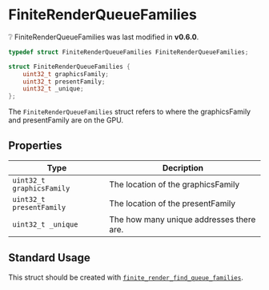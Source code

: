 # FiniteRenderQueueFamilies

<div class="alert alert-info part text-info">
❔  FiniteRenderQueueFamilies was last modified in <b>v0.6.0</b>.
</div>

```c
typedef struct FiniteRenderQueueFamilies FiniteRenderQueueFamilies;

struct FiniteRenderQueueFamilies {
    uint32_t graphicsFamily;
    uint32_t presentFamily;
    uint32_t _unique;
};
```

The `FiniteRenderQueueFamilies` struct refers to where the graphicsFamily and presentFamily are on the GPU.

## Properties

| Type | Decription |
| ---- | ---------- |
|`uint32_t graphicsFamily`|The location of the graphicsFamily|
|`uint32_t presentFamily`|The location of the presentFamily|
|`uint32_t _unique`|The how many unique addresses there are.|

## Standard Usage

This struct should be created with [`finite_render_find_queue_families`](../../functions/render/finite_render_find_queue_families).
